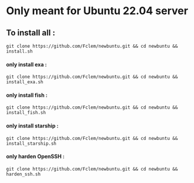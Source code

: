 # Only meant for Ubuntu 22.04 server

## To install all :

`git clone https://github.com/Fclem/newbuntu.git && cd newbuntu && install.sh` 

#### only install exa :
`git clone https://github.com/Fclem/newbuntu.git && cd newbuntu && install_exa.sh` 
#### only install fish :
`git clone https://github.com/Fclem/newbuntu.git && cd newbuntu && install_fish.sh` 
#### only install starship :
`git clone https://github.com/Fclem/newbuntu.git && cd newbuntu && install_starship.sh` 
#### only harden OpenSSH :
`git clone https://github.com/Fclem/newbuntu.git && cd newbuntu && harden_ssh.sh` 
